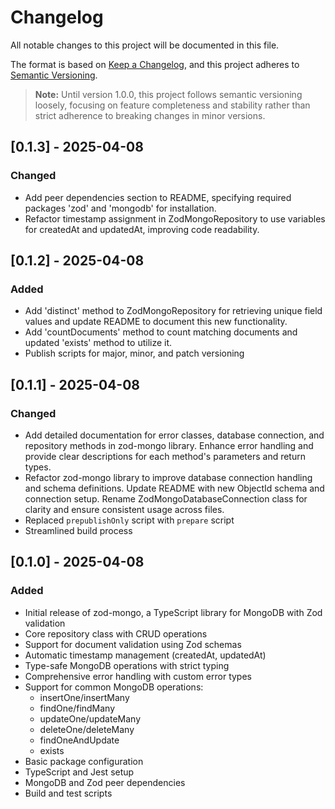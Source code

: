 # Changelog

All notable changes to this project will be documented in this file.

The format is based on [Keep a Changelog](https://keepachangelog.com/en/1.0.0/),
and this project adheres to [Semantic Versioning](https://semver.org/spec/v2.0.0.html).

> **Note:** Until version 1.0.0, this project follows semantic versioning loosely, focusing on feature completeness and stability rather than strict adherence to breaking changes in minor versions.

## [0.1.3] - 2025-04-08

### Changed

- Add peer dependencies section to README, specifying required packages 'zod' and 'mongodb' for installation.
- Refactor timestamp assignment in ZodMongoRepository to use variables for createdAt and updatedAt, improving code readability.

## [0.1.2] - 2025-04-08

### Added

- Add 'distinct' method to ZodMongoRepository for retrieving unique field values and update README to document this new functionality.
- Add 'countDocuments' method to count matching documents and updated 'exists' method to utilize it.
- Publish scripts for major, minor, and patch versioning

## [0.1.1] - 2025-04-08

### Changed

- Add detailed documentation for error classes, database connection, and repository methods in zod-mongo library. Enhance error handling and provide clear descriptions for each method's parameters and return types.
- Refactor zod-mongo library to improve database connection handling and schema definitions. Update README with new ObjectId schema and connection setup. Rename ZodMongoDatabaseConnection class for clarity and ensure consistent usage across files.
- Replaced `prepublishOnly` script with `prepare` script
- Streamlined build process

## [0.1.0] - 2025-04-08

### Added

- Initial release of zod-mongo, a TypeScript library for MongoDB with Zod validation
- Core repository class with CRUD operations
- Support for document validation using Zod schemas
- Automatic timestamp management (createdAt, updatedAt)
- Type-safe MongoDB operations with strict typing
- Comprehensive error handling with custom error types
- Support for common MongoDB operations:
  - insertOne/insertMany
  - findOne/findMany
  - updateOne/updateMany
  - deleteOne/deleteMany
  - findOneAndUpdate
  - exists
- Basic package configuration
- TypeScript and Jest setup
- MongoDB and Zod peer dependencies
- Build and test scripts

